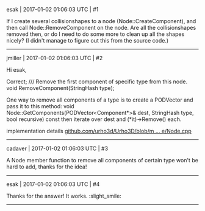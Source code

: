 esak | 2017-01-02 01:06:03 UTC | #1

If I create several collisionshapes to a node (Node::CreateComponent), and then call Node::RemoveComponent on the node.
Are all the collisionshapes removed then, or do I need to do some more to clean up all the shapes nicely?
(I didn't manage to figure out this from the source code.)

-------------------------

jmiller | 2017-01-02 01:06:03 UTC | #2

Hi esak,

Correct;
/// Remove the first component of specific type from this node.
void RemoveComponent(StringHash type);

One way to remove all components of a type is to create a PODVector<type> and pass it to this method:
void Node::GetComponents(PODVector<Component*>& dest, StringHash type, bool recursive) const
then iterate over dest and (*it)->Remove() each.

implementation details
[github.com/urho3d/Urho3D/blob/m ... e/Node.cpp](https://github.com/urho3d/Urho3D/blob/master/Source/Urho3D/Scene/Node.cpp)

-------------------------

cadaver | 2017-01-02 01:06:03 UTC | #3

A Node member function to remove all components of certain type won't be hard to add, thanks for the idea!

-------------------------

esak | 2017-01-02 01:06:03 UTC | #4

Thanks for the answer! It works.  :slight_smile:

-------------------------

